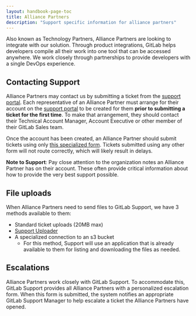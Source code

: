 ```yaml
---
layout: handbook-page-toc
title: Alliance Partners
description: "Support specific information for alliance partners"
---
```


Also known as Technology Partners, Alliance Partners are looking to integrate
with our solution. Through product integrations, GitLab helps developers
compile all their work into one tool that can be accessed anywhere. We work
closely through partnerships to provide developers with a single DevOps
experience.

## Contacting Support

Alliance Partners may contact us by submitting a ticket from the
[support portal](https://support.gitlab.com). Each representative of an
Alliance Partner must arrange for their account on the
[support portal](https://support.gitlab.com) to be created for  them
**prior to submitting a ticket for the first time**. To make that
arrangement, they should contact their Technical Account Manager, Account
Executive or other member of their GitLab Sales team.

Once the account has been created, an Alliance Partner should submit tickets
using only 
[this specialized form](https://support.gitlab.com/hc/en-us/requests/new?ticket_form_id=360001172559).
Tickets submitted using any other form will not route correctly, which will
likely result in delays.

**Note to Support**: Pay close attention to the organization notes an Alliance
Partner has on their account. These often provide critical information about how
to provide the very best support possible.

## File uploads

When Alliance Partners need to send files to GitLab Support, we have 3
methods available to them:

* Standard ticket uploads (20MB max)
* [Support Uploader](https://about.gitlab.com/support/providing-large-files.html#support-uploader)
* A specialized connection to an s3 bucket
  * For this method, Support will use an application that is already
    available to them for listing and downloading the files as needed.

## Escalations

Alliance Partners work closely with GitLab Support. To accommodate this, GitLab
Support provides all Alliance Partners with a personalized escalation form. When this
form is submitted, the system notifies an appropriate GitLab Support Manager
to help escalate a ticket the Alliance Partners have opened.
